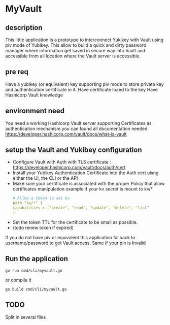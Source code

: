 # MyVault

## description
This little application is a prototype to interconnect Yukikey with Vault using piv mode of Yubikey.
This allow to build a quick and dirty password manager where information get saved in secure way into Vault and accessible from all location where the Vault server is accessible.

## pre req 

Have a yubikey (or equivalent) key supporting piv mode to store private key and authentication certificate in it.
Have certificate loaed to the key
Have Hashicorp Vault knowledge

## environment need

You need a working Hashicorp Vault server supporting Certificates as authentication mechanism
you can found all documentation needed
https://developer.hashicorp.com/vault/docs/what-is-vault


## setup the Vault and Yukibey configuration

- Configure Vault with Auth with TLS certificate : https://developer.hashicorp.com/vault/docs/auth/cert
- Install your Yubikey Authentication Certificate into the Auth cert uisng either the UI, the CLI or the API
- Make sure your certificate is associated with the proper Policy that allow certificates manipulation
    example if your kv secret is mount to kv/*
    ``` yaml
    # Allow a token to set kv 
    path "kv/*" {
    capabilities = ["create", "read", "update", "delete", "list"
    }
    ```
- Set the token TTL for the certificate to be small as possible.
- (todo renew token if expired)

If you do not have piv or equivalent this application fallback to username/password to get Vault access.
Same if your pin is Invalid

## Run the application

```term
go run cmd/cli/myvault.go
```

or compile it 

```term
go build cmd/cli/myvault.go
```

## TODO

Split in several files
